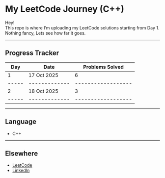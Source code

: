 # My LeetCode Journey (C++)

Hey!  
This repo is where I’m uploading my LeetCode solutions starting from Day 1.  
Nothing fancy, Lets see how far it goes.

---


## Progress Tracker

| Day | Date 		| Problems Solved  |
|-----|-------------|------------------|
| 1   | 17 Oct 2025 | 		6          |
|-----|-------------|------------------|
| 2   | 18 Oct 2025 |       3          |
|-----|-------------|------------------|
---

## Language
- C++

---

## Elsewhere
- [LeetCode](https://leetcode.com/u/xVXSgaJUM5/)
- [LinkedIn](https://www.linkedin.com/in/vamsee-padala/)


